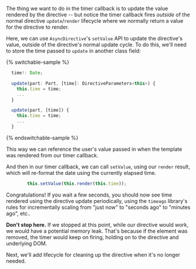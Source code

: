 The thing we want to do in the timer callback is to update the value rendered by
the directive -- but notice the timer callback fires _outside_ of the normal
directive `update`/`render` lifecycle where we normally return a value for
the directive to render.

Here, we can use `AsyncDirective`'s `setValue` API to update the directive's
value, outside of the directive's normal update cycle. To do this, we'll need to
store the time passed to `update` in another class field:

{% switchable-sample %}

```ts
  time!: Date;

  update(part: Part, [time]: DirectiveParameters<this>) {
    this.time = time;
    ...
  }
```

```js
  update(part, [time]) {
    this.time = time;
    ...
  }
```

{% endswitchable-sample %}

This way we can reference the user's value passed in when the template was
rendered from our timer callback.

And then in our timer callback, we can call `setValue`, using our `render`
result, which will re-format the date using the currently elapsed time.

```ts
        this.setValue(this.render(this.time));
```

Congratulations! If you wait a few seconds, you should now see time rendered
using the directive update periodically, using the `timeago` library's rules for
incrementally scaling from "just now" to "seconds ago" to "minutes ago", etc..

<aside class="warning">

**Don't stop here.** If we stopped at this point, while our directive would
work, we would have a potential memory leak. That's because if the element was
removed, the timer would keep on firing, holding on to the directive and
underlying DOM.

</aside>

Next, we'll add lifecycle for cleaning up the directive when it's no longer
needed.
